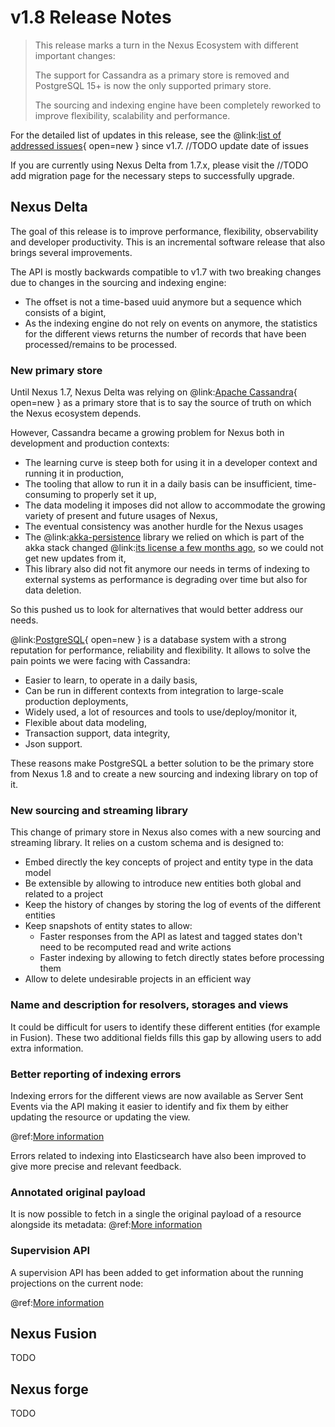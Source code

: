 # v1.8 Release Notes

> This release marks a turn in the Nexus Ecosystem with different important changes:
> 
> The support for Cassandra as a primary store is removed and PostgreSQL 15+ is now the only supported primary store.
>
> The sourcing and indexing engine have been completely reworked to improve flexibility, scalability and performance.

For the detailed list of updates in this release, see the
@link:[list of addressed issues](https://github.com/BlueBrain/nexus/issues?&q=is%3Aissue+is%3Aclosed+created%3A2022-03-15..2023-02-21+){ open=new }
since v1.7. //TODO update date of issues

If you are currently using Nexus Delta from 1.7.x, please
visit the //TODO add migration page for the necessary steps to successfully upgrade.

## Nexus Delta

The goal of this release is to improve performance, flexibility, observability and developer productivity.
This is an incremental software release that also brings several improvements.

The API is mostly backwards compatible to v1.7 with two breaking changes due to changes in the sourcing and indexing engine:

* The offset is not a time-based uuid anymore but a sequence which consists of a bigint,
* As the indexing engine do not rely on events on anymore, the statistics for the different views returns the number of records that have been processed/remains to be processed.

### New primary store

Until Nexus 1.7, Nexus Delta was relying on @link:[Apache Cassandra](https://cassandra.apache.org/_/index.html){ open=new } 
as a primary store that is to say the source of truth on which the Nexus ecosystem depends.

However, Cassandra became a growing problem for Nexus both in development and production contexts:

* The learning curve is steep both for using it in a developer context and running it in production,
* The tooling that allow to run it in a daily basis can be insufficient, time-consuming to properly set it up,
* The data modeling it imposes did not allow to accommodate the growing variety of present and future usages of Nexus,
* The eventual consistency was another hurdle for the Nexus usages
* The @link:[akka-persistence](https://doc.akka.io/docs/akka/current/typed/index-persistence.html) library we relied on 
which is part of the akka stack changed @link:[its license a few months ago](https://www.lightbend.com/blog/why-we-are-changing-the-license-for-akka), 
so we could not get new updates from it,
* This library also did not fit anymore our needs in terms of indexing to external systems as performance is degrading over time
but also for data deletion.

So this pushed us to look for alternatives that would better address our needs.

@link:[PostgreSQL](https://www.postgresql.org/){ open=new } is a database system with a strong reputation for performance, reliability and flexibility.
It allows to solve the pain points we were facing with Cassandra:

* Easier to learn, to operate in a daily basis,
* Can be run in different contexts from integration to large-scale production deployments,
* Widely used, a lot of resources and tools to use/deploy/monitor it,
* Flexible about data modeling,
* Transaction support, data integrity,
* Json support.

These reasons make PostgreSQL a better solution to be the primary store from Nexus 1.8 and to create a new sourcing
and indexing library on top of it.

### New sourcing and streaming library

This change of primary store in Nexus also comes with a new sourcing and streaming library.
It relies on a custom schema and is designed to:

* Embed directly the key concepts of project and entity type in the data model
* Be extensible by allowing to introduce new entities both global and related to a project
* Keep the history of changes by storing the log of events of the different entities
* Keep snapshots of entity states to allow:
  * Faster responses from the API as latest and tagged states don't need to be recomputed read and write actions
  * Faster indexing by allowing to fetch directly states before processing them
* Allow to delete undesirable projects in an efficient way

### Name and description for resolvers, storages and views
It could be difficult for users to identify these different entities (for example in Fusion).
These two additional fields fills this gap by allowing users to add extra information.

### Better reporting of indexing errors
Indexing errors for the different views are now available as Server Sent Events via the API making it easier to 
identify and fix them by either updating the resource or updating the view.

@ref:[More information](../delta/api/views/index.md#fetch-indexing-failures)

Errors related to indexing into Elasticsearch have also been improved to give more precise and relevant feedback. 

### Annotated original payload

It is now possible to fetch in a single the original payload of a resource alongside its metadata:
@ref:[More information](../delta/api/resources-api.md#fetch-original-payload)

### Supervision API

A supervision API has been added to get information about the running projections on the current node:

@ref:[More information](../delta/api/supervision-api.md)

## Nexus Fusion

TODO

## Nexus forge

TODO